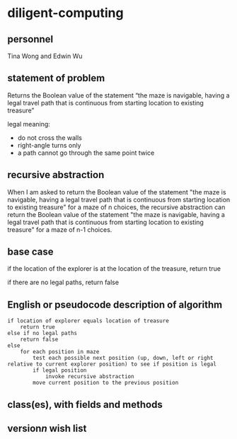 # diligent-computing

## personnel
Tina Wong and Edwin Wu

## statement of problem
Returns the Boolean value of the statement “the maze is navigable, having a legal
travel path that is continuous from starting location to existing treasure”

legal meaning:
- do not cross the walls
- right-angle turns only
- a path cannot go through the same point twice

## recursive abstraction
When I am asked to return the Boolean value of the statement "the maze is navigable, having a legal travel path that is continuous from starting location to existing treasure" for a maze of n choices, the recursive abstraction can return the Boolean value of the statement "the maze is navigable, having a legal travel path that is continuous from starting location to existing treasure" for a maze of n-1 choices.

## base case
if the location of the explorer is at the location of the treasure, return true

if there are no legal paths, return false

## English or pseudocode description of algorithm
```
if location of explorer equals location of treasure
	return true
else if no legal paths
	return false
else
	for each position in maze
		test each possible next position (up, down, left or right relative to current explorer position) to see if position is legal
		if legal position
			invoke recursive abstraction
		move current position to the previous position
```
## class(es), with fields and methods

## version*n* wish list